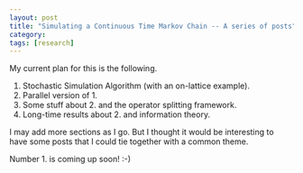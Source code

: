 ```yaml
---
layout: post
title: "Simulating a Continuous Time Markov Chain -- A series of posts"
category: 
tags: [research]
---
```


My current plan for this is the following.

1. Stochastic Simulation Algorithm (with an on-lattice example).
2. Parallel version of 1.
3. Some stuff about 2. and the operator splitting framework.
4. Long-time results about 2. and information theory. 

I may add more sections as I go. But I thought it would be interesting to have some posts that I could tie together with a common theme.

Number 1. is coming up soon! :-)  

